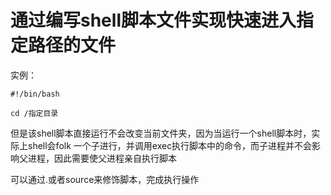 # 通过编写shell脚本文件实现快速进入指定路径的文件

实例：

```
#!/bin/bash

cd /指定目录
```
但是该shell脚本直接运行不会改变当前文件夹，因为当运行一个shell脚本时，实际上shell会folk
一个子进行，并调用exec执行脚本中的命令，而子进程并不会影响父进程，因此需要使父进程亲自执行脚本

可以通过.或者source来修饰脚本，完成执行操作